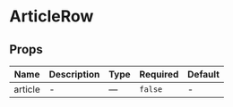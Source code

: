 # ArticleRow

## Props

<!-- @vuese:ArticleRow:props:start -->
|Name|Description|Type|Required|Default|
|---|---|---|---|---|
|article|-|—|`false`|-|

<!-- @vuese:ArticleRow:props:end -->


